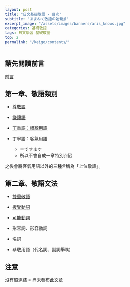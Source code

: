 ```yaml
---
layout: post
title: "日文基礎敬語 - 目次"
subtitle: "あまねく敬語の始発点"
excerpt_image: "/assets/images/banners/aris_knows.jpg"
categories: 基礎敬語
tags: 日文學習 基礎敬語
top: 2
permalink: "/keigo/contents/"
---
```


## 請先閱讀前言

[前言]({{site.url}}/keigo/preface)

## 第一章、敬語類別

- [尊敬語]({{site.url}}/keigo/sonkeigo)

- [謙讓語]({{site.url}}/keigo/kenjougo)

- [丁重語：禮貌用語]({{site.url}}/keigo/teichougo)

- 丁寧語：客氣用語 
    - ＝ですます
    - 所以不會自成一章特別介紹

之後會將客氣用語以外的三種合稱為「上位敬語」。

## 第二章、敬語文法

- [雙重敬語]({{site.url}}/keigo/double)

- [授受動詞]({{site.url}}/keigo/juju)

- [可能動詞]({{site.url}}/keigo/kanou)

- 形容詞、形容動詞

- 名詞

- 恭敬用語（代名詞、副詞舉隅）

## 注意

沒有超連結 = 尚未發布此文章
